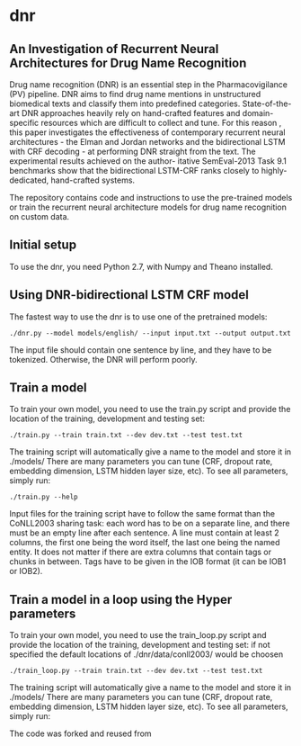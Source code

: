 # dnr
## An Investigation of Recurrent Neural Architectures for Drug Name Recognition

Drug name recognition (DNR) is an essential step in the Pharmacovigilance (PV) pipeline. DNR aims to find drug name mentions in unstructured biomedical texts and classify them into predefined categories. State-of-the-art DNR approaches heavily rely on hand-crafted features and domain-specific resources which are difficult to collect and tune. For this reason , this paper investigates the effectiveness of contemporary recurrent neural architectures - the Elman and Jordan networks and the bidirectional LSTM with CRF decoding - at performing DNR straight from the text. The experimental results achieved on the author- itative SemEval-2013 Task 9.1 benchmarks show that the bidirectional LSTM-CRF ranks closely to highly-dedicated, hand-crafted systems.

The repository contains code and instructions to use the pre-trained models or train the recurrent neural architecture models for drug name recognition on custom data.

## Initial setup

To use the dnr, you need Python 2.7, with Numpy and Theano installed.


## Using DNR-bidirectional LSTM CRF model

The fastest way to use the dnr  is to use one of the pretrained models:

```
./dnr.py --model models/english/ --input input.txt --output output.txt
```

The input file should contain one sentence by line, and they have to be tokenized.
Otherwise, the DNR will perform poorly.


## Train a model

To train your own model, you need to use the train.py script and provide the location of the training,
development and testing set:

```
./train.py --train train.txt --dev dev.txt --test test.txt
```

The training script will automatically give a name to the model and store it in ./models/
There are many parameters you can tune (CRF, dropout rate, embedding dimension, LSTM hidden layer size, etc).
To see all parameters, simply run:

```
./train.py --help
```

Input files for the training script have to follow the same format than the CoNLL2003 sharing task:
each word has to be on a separate line, and there must be an empty line after each sentence.
 A line must contain at least 2 columns, the first one being the word itself, the last one being the named entity.
 It does not matter if there are extra columns that contain tags or chunks in between.
 Tags have to be given in the IOB format (it can be IOB1 or IOB2).


## Train a model in a loop using the Hyper parameters

To train your own model, you need to use the train_loop.py script and provide the location of the training,
development and testing set: if not specified the default locations of ./dnr/data/conll2003/ would be choosen

```
./train_loop.py --train train.txt --dev dev.txt --test test.txt
```

The training script will automatically give a name to the model and store it in ./models/
There are many parameters you can tune (CRF, dropout rate, embedding dimension, LSTM hidden layer size, etc).
To see all parameters, simply run:




The code was forked and reused from
